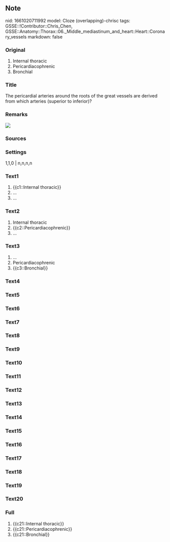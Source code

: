 ## Note
nid: 1661020711992
model: Cloze (overlapping)-chrisc
tags: GSSE::!Contributor::Chris_Chen, GSSE::Anatomy::Thorax::06._Middle_mediastinum_and_heart::Heart::Coronary_vessels
markdown: false

### Original
<div>
  <ol type="1" start="1">
    <li>Internal thoracic
    <li>Pericardiacophrenic
    <li>Bronchial
  </ol>
</div>

### Title
The pericardial arteries around the roots of the great vessels are derived from which arteries (superior to inferior)?

### Remarks
<img src="paste-8340826488833.jpg">

### Sources


### Settings
1,1,0 | n,n,n,n

### Text1
<ol>
  <li>{{c1::Internal thoracic}}
  <li>...
  <li>...
</ol>

### Text2
<ol>
  <li>Internal thoracic
  <li>{{c2::Pericardiacophrenic}}
  <li>...
</ol>

### Text3
<ol>
  <li>...
  <li>Pericardiacophrenic
  <li>{{c3::Bronchial}}
</ol>

### Text4


### Text5


### Text6


### Text7


### Text8


### Text9


### Text10


### Text11


### Text12


### Text13


### Text14


### Text15


### Text16


### Text17


### Text18


### Text19


### Text20


### Full
<ol>
  <li>{{c21::Internal thoracic}}
  <li>{{c21::Pericardiacophrenic}}
  <li>{{c21::Bronchial}}
</ol>
